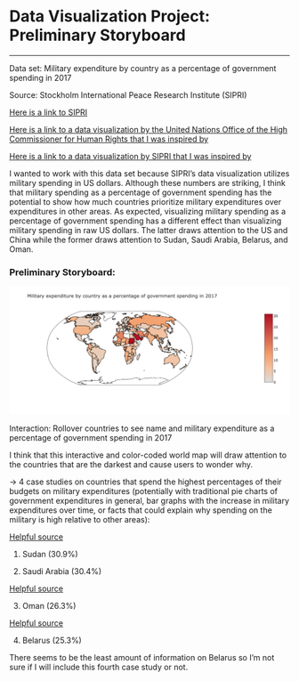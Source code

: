 # Data Visualization Project: Preliminary Storyboard
------

Data set: Military expenditure by country as a percentage of government spending in 2017 

Source: Stockholm International Peace Research Institute (SIPRI)

[Here is a link to SIPRI](https://www.sipri.org/databases/milex)

[Here is a link to a data visualization by the United Nations Office of the High Commissioner for Human Rights that I was inspired by](http://indicators.ohchr.org/)

[Here is a link to a data visualization by SIPRI that I was inspired by](http://visuals.sipri.org/)

I wanted to work with this data set because SIPRI’s data visualization utilizes military spending in US dollars. Although these numbers are striking, I think that military spending as a percentage of government spending has the potential to show how much countries prioritize military expenditures over expenditures in other areas. As expected, visualizing military spending as a percentage of government spending has a different effect than visualizing military spending in raw US dollars. The latter draws attention to the US and China while the former draws attention to Sudan, Saudi Arabia, Belarus, and Oman. 

### Preliminary Storyboard:

![map](images/map.png?raw=true "map")

Interaction: Rollover countries to see name and military expenditure as a percentage of government spending in 2017

I think that this interactive and color-coded world map will draw attention to the countries that are the darkest and cause users to wonder why.

→ 4 case studies on countries that spend the highest percentages of their budgets on military expenditures (potentially with traditional pie charts of government expenditures in general, bar graphs with the increase in military expenditures over time, or facts that could explain why spending on the military is high relative to other areas):

[Helpful source](https://www.sipri.org/sites/default/files/2018-04/sipri_fs_1805_milex_2017.pdf)

1) Sudan (30.9%)

2) Saudi Arabia (30.4%)

[Helpful source](https://www.forbes.com/sites/niallmccarthy/2018/10/17/military-spending-dominates-saudi-arabias-budget-infographic/#7f3ec7be7705)

3) Oman (26.3%)

[Helpful source](http://america.aljazeera.com/articles/2013/8/17/-paying-the-rentforourprotectors.html)

4) Belarus (25.3%)

There seems to be the least amount of information on Belarus so I’m not sure if I will include this fourth case study or not. 
